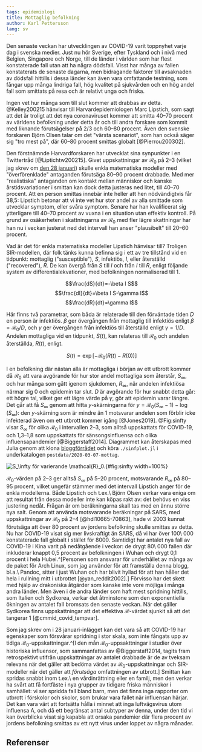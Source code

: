 ```yaml
---
tags: epidemiologi
title: Mottaglig befolkning
author: Karl Pettersson
lang: sv
---
```


Den senaste veckan har utvecklingen av COVID-19 varit toppnyhet varje
dag i svenska medier. Just nu hör Sverige, efter Tyskland och i nivå
med Belgien, Singapore och Norge, till de länder i världen som har
flest konstaterade fall utan att ha några dödsfall. Visst har många
av fallen konstaterats de senaste dagarna, men bidragande faktorer
till avsaknaden av dödsfall hittills i dessa länder kan även
vara omfattande testning, som fångar upp många lindriga fall, hög
kvalitet på sjukvården och en hög andel fall som smittats på resa
och är relativt unga och friska.

Ingen vet hur många som till slut kommer att drabbas av detta.
@Kelley200215 hänvisar till Harvardepidemiologen Marc Lipstich,
som sagt att det är troligt att det nya coronaviruset kommer att
smitta 40–70 procent av världens befolkning under detta år och
till andra forskare som kommit med liknande förutsägelser på 2/3
och 60–80 procent. Även den svenske forskaren Björn Olsen talar
om det "värsta scenariot", som han också säger sig "tro mest på", där
60–80 procent smittas globalt [@Pierrou200302].

Den förstnämnde Harvardforskaren har utvecklat sina synpunkter i en
Twittertråd [@Liptichtw200215]. Givet uppskattningar av $\mathcal{R}_0$ på 2–3
(vilket jag skrev om [den 28 januari](2020-01-28-oro.html)) skulle
enkla matematiska modeller med "överförenklade" antaganden förutsäga
80–90 procent drabbade. Med mer "realistiska" antaganden om kontakt
mellan människor och kanske årstidsvariationer i smittan kan dock
detta justeras ned litet, till 40–70 procent. Att en person smittas
innebär inte heller att hen nödvändigtvis får 38,5: Lipstich betonar
att vi inte vet hur stor andel av alla smittade som utvecklar symptom,
eller svåra symptom. Senare har han kvalificerat sig ytterligare till
40–70 procent av vuxna i en situation utan effektiv kontroll. På grund
av osäkerheten i skattningarna av $\mathcal{R}_0$ med fler lägre skattningar har
han nu i veckan justerat ned det intervall han anser "plausibelt" till
20–60 procent.

Vad är det för enkla matematiska modeller Lipstich hänvisar till?
Troligen SIR-modellen, där folk tänks kunna befinna sig i ett
av tre tillstånd vid en tidpunkt: mottaglig ("susceptible"), $S$,
infektiös, $I$, eller återställd ("recovered"), $R$. De kan
övergå från $S$ till $I$ och från $I$ till $R$, enligt
följande system av differentialekvationer, med befolkningen
normaliserad till 1.

$$\frac{dS}{dt}=-\beta I S$$
$$\frac{dI}{dt}=\beta I S-\gamma I$$
$$\frac{dR}{dt}=\gamma I$$

Här finns två parametrar, som båda är relaterade till den förväntade
tiden $D$ en person är infektiös. $\beta$ ger övergången från
mottaglig till infektiös enligt $\beta=\mathcal{R}_0/D$, och
$\gamma$ ger övergången från infektiös till återställd enligt
$\gamma=1/D$. Andelen mottagliga vid en tidpunkt, $S(t)$, kan
relateras till $\mathcal{R}_0$ och andelen återställda, $R(t)$, enligt.

$$S(t)=\exp[-\mathcal{R}_0(R(t)-R(0))]$$

I en befolkning där nästan alla är mottagliga i början av ett utbrott
kommer då $\mathcal{R}_0$ att vara avgörande för hur stor andel mottagliga som
återstår, $S_\infty$, och hur många som gått igenom sjukdomen,
$R_\infty$, när andelen infektiösa närmar sig 0 och epidemin tar slut.
$D$ är avgörande för hur snabbt detta går: ett högre tal, vilket ger
ett lägre värde på $\gamma$, gör att epidemin varar längre. Det går att
få $S_\infty$ genom att hitta $y$-skärningarna för
$y=\mathcal{R}_0(S_\infty-1)-\log(S_\infty)$: den $y$-skärning som är mindre än
1 motsvarar andelen som förblir icke infekterad även om ett utbrott kommer
igång [@Jones2019]. @Fig:sinfty visar $S_\infty$ för olika $\mathcal{R}_0$ i
intervallen 2–3, som alltså uppskattats för COVID-19, och 1,3–1,8 som
uppskattats för sänsongsinfluensa och olika influensapandemier
[@Biggerstaff2014]. Diagrammet kan återskapas med Julia genom att
klona [bloggförrådet](https://github.com/klpn/static-dust.git) och
köra `./sinfplot.jl` i underkatalogen `postdata/2020-03-07-mottag`.

![$S_\infty$ för varierande $\mathcal{R}_0$.](../images/sinfty.svg){#fig:sinfty width=100%}

$\mathcal{R}_0$-värden på 2–3 ger alltså $S_\infty$ på 5–20 procent, motsvarande
$R_\infty$ på 80–95 procent, vilket ungefär stämmer med det intervall
Lipstich anger för de enkla modellerna. Både Lipstich och t.ex.\ Björn
Olsen verkar vara eniga om att resultat från dessa modeller inte kan
köpas rakt av: det behövs en viss justering nedåt. Frågan är om
beräkningarna skall tas med en ännu större nya salt. Genom att använda
motsvarande beräkningar på SARS, med uppskattningar av $\mathcal{R}_0$ på 2–4
[@hdl10665-70863], hade vi 2003 kunnat förutsäga att över 80 procent
av jordens befolkning skulle smittas av detta. Nu har COVID-19 visat
sig mer livskraftigt än SARS, då vi har över 100\ 000 konstaterade
fall globalt i stället för 8000. Samtidigt har antalet nya fall av
COVID-19 i Kina varit på nedåtgående i veckor: de drygt 80\ 000 fallen
där inkluderar knappt 0,5 procent av befolkningen i Wuhan och drygt
0,1 procent i hela Hubei.^[Personen som ansvarar för underhållet av
många av de paket för Arch Linux, som jag använder för att framställa
denna blogg, bl.a.\ Pandoc, sitter i just Wuhan och har blivit hyllad
för att han håller det hela i rullning mitt i utbrottet
[@yan_reddit2002].] Förvisso har det skett med hjälp av drakoniska
åtgärder som kanske inte vore möjliga i många andra länder. Men även i
de andra länder som haft mest spridning hittills, som Italien och
Sydkorea, verkar det åtminstone som den exponentiella ökningen
av antalet fall bromsats den senaste veckan. När det gäller Sydkorea
finns uppskattningar att det effektiva $\mathcal{R}$-värdet sjunkit så att det
tangerar 1 [@cmmid_covid_tempvar].

Som jag skrev om i 28 januari-inlägget kan det vara så att COVID-19
har egenskaper som försvårar spridning i stor skala, som inte fångats
upp av tidiga $\mathcal{R}_0$-uppskattningar.^[I den mån $\mathcal{R}_0$-uppsakttningar i
studier över historiska influensor, som sammanfattas av
@Biggerstaff2014, tagits fram retrospektivt utifrån uppskattningar av
antalet drabbade är de av tveksam relevans när det gäller att bedöma
värdet av $\mathcal{R}_0$-uppskattningar och SIR-modeller när det gäller att
*förutsäga* omfattningen av utbrott.] Smittan kan spridas snabbt inom
t.ex.\ en vårdinrättning eller en familj, men den verkar ha svårt att
få fortfäste i nya grupper av tidigare friska människor i samhället:
vi ser spridda fall bland barn, men det finns inga rapporter om
utbrott i förskolor och skolor, som brukar vara fallet när influensan
härjar. Det kan vara värt att fortsätta hålla i minnet att inga
luftvägsvirus utom influensa A, och då ett begränsat antal subtyper av
denna, under den tid vi kan överblicka visat sig kapabla att orsaka
pandemier där flera procent av jordens befolkning smittas av ett nytt
virus under loppet av några månader.

## Referenser

